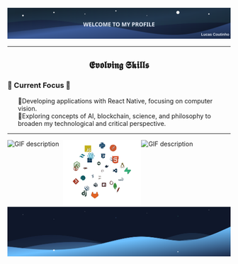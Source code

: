 ![](header.svg)

---

<!--Languages and Tools Section-->       
<h2 align="center">𝕰𝖛𝖔𝖑𝖛𝖎𝖓𝖌 𝕾𝖐𝖎𝖑𝖑𝖘</h2> 

### 🔭 Current Focus 🚀
<ul align="left">
  🔹Developing applications with React Native, focusing on computer vision.<br>
  🔹Exploring concepts of AI, blockchain, science, and philosophy to broaden my technological and critical perspective.
</ul>

---

<div>
  <img align="left" alt="GIF description" width="25%" src="./pinguins.gif">
</div>
<picture>
  <img align="left" width="35%" alt="GIF description" src="./Skills_Animation.gif">
</picture>
<div>
  <img align="left" alt="GIF description" width="25%" src="./pinguins.gif">
</div>
   
![](footer.svg)
